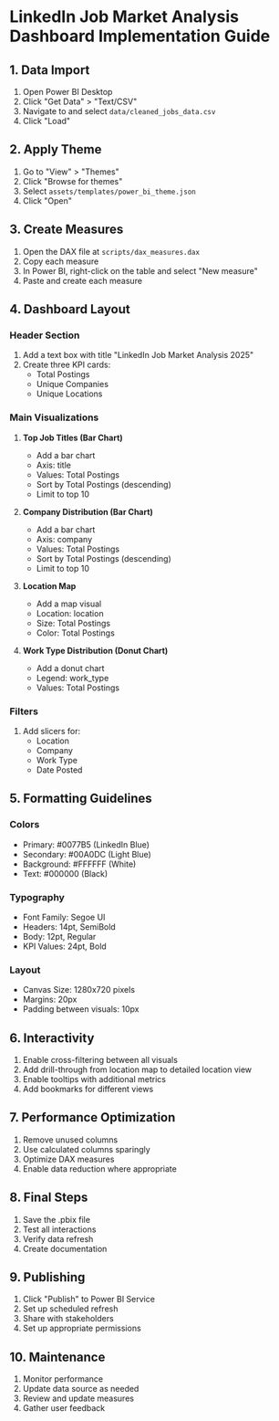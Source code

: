 # LinkedIn Job Market Analysis Dashboard Implementation Guide

## 1. Data Import
1. Open Power BI Desktop
2. Click "Get Data" > "Text/CSV"
3. Navigate to and select `data/cleaned_jobs_data.csv`
4. Click "Load"

## 2. Apply Theme
1. Go to "View" > "Themes"
2. Click "Browse for themes"
3. Select `assets/templates/power_bi_theme.json`
4. Click "Open"

## 3. Create Measures
1. Open the DAX file at `scripts/dax_measures.dax`
2. Copy each measure
3. In Power BI, right-click on the table and select "New measure"
4. Paste and create each measure

## 4. Dashboard Layout

### Header Section
1. Add a text box with title "LinkedIn Job Market Analysis 2025"
2. Create three KPI cards:
   - Total Postings
   - Unique Companies
   - Unique Locations

### Main Visualizations
1. **Top Job Titles (Bar Chart)**
   - Add a bar chart
   - Axis: title
   - Values: Total Postings
   - Sort by Total Postings (descending)
   - Limit to top 10

2. **Company Distribution (Bar Chart)**
   - Add a bar chart
   - Axis: company
   - Values: Total Postings
   - Sort by Total Postings (descending)
   - Limit to top 10

3. **Location Map**
   - Add a map visual
   - Location: location
   - Size: Total Postings
   - Color: Total Postings

4. **Work Type Distribution (Donut Chart)**
   - Add a donut chart
   - Legend: work_type
   - Values: Total Postings

### Filters
1. Add slicers for:
   - Location
   - Company
   - Work Type
   - Date Posted

## 5. Formatting Guidelines

### Colors
- Primary: #0077B5 (LinkedIn Blue)
- Secondary: #00A0DC (Light Blue)
- Background: #FFFFFF (White)
- Text: #000000 (Black)

### Typography
- Font Family: Segoe UI
- Headers: 14pt, SemiBold
- Body: 12pt, Regular
- KPI Values: 24pt, Bold

### Layout
- Canvas Size: 1280x720 pixels
- Margins: 20px
- Padding between visuals: 10px

## 6. Interactivity
1. Enable cross-filtering between all visuals
2. Add drill-through from location map to detailed location view
3. Enable tooltips with additional metrics
4. Add bookmarks for different views

## 7. Performance Optimization
1. Remove unused columns
2. Use calculated columns sparingly
3. Optimize DAX measures
4. Enable data reduction where appropriate

## 8. Final Steps
1. Save the .pbix file
2. Test all interactions
3. Verify data refresh
4. Create documentation

## 9. Publishing
1. Click "Publish" to Power BI Service
2. Set up scheduled refresh
3. Share with stakeholders
4. Set up appropriate permissions

## 10. Maintenance
1. Monitor performance
2. Update data source as needed
3. Review and update measures
4. Gather user feedback 
